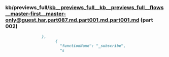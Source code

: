 ### kb/previews_full/kb__previews_full__kb__previews_full__flows__master-first__master-only@guest.har.part087.md.part001.md.part001.md (part 002)

```md
                },
                      {
                        "functionName": "_subscribe",
                        "s
```

```

